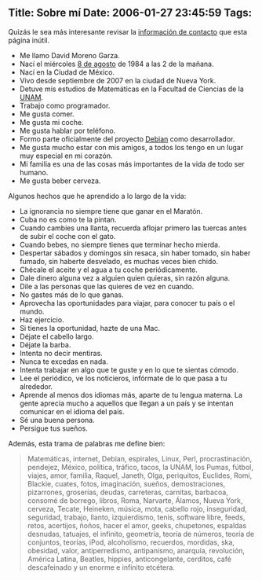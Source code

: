 Title: Sobre mí
Date: 2006-01-27 23:45:59
Tags: 
---
<p> Quizás le sea más interesante revisar la <a href="http:///informacion-de-contacto" target="_blank">información de contacto</a> que esta página inútil.
</p>
<ul>
<li>Me llamo David Moreno Garza.</li>
<li>Nací el miércoles <a href="http://en.wikipedia.org/wiki/8_August" target="_blank">8 de agosto</a> de 1984 a las 2 de la mañana.</li>
<li>Nací en la Ciudad de México.</li>
<li>Vivo desde septiembre de 2007&#160;en la ciudad de Nueva York.</li>
<li>Detuve mis estudios de Matemáticas en la Facultad de Ciencias de la <a href="http://www.unam.mx/" target="_blank">UNAM</a>.</li>
<li>Trabajo como programador.</li>
<li>Me gusta comer.</li>
<li>Me gusta mi coche.</li>
<li>Me gusta hablar por teléfono.</li>
<li>Formo parte oficialmente del proyecto <a href="http://www.debian.org/" target="_blank">Debian</a> como desarrollador.</li>
<li>Me gusta mucho estar con mis amigos, a todos los tengo en un lugar muy especial en mi corazón.</li>
<li>Mi familia es una de las cosas más importantes de la vida de todo ser humano.</li>
<li>Me gusta beber cerveza.</li>
</ul>
<p>
Algunos hechos que he aprendido a lo largo de la vida:
</p>
<ul>
<li>La ignorancia no siempre tiene que ganar en el Maratón.</li>
<li>Cuba no es como te la pintan.</li>
<li>Cuando cambies una llanta, recuerda aflojar primero las tuercas antes de subir el coche con el gato.</li>
<li>Cuando bebes, no siempre tienes que terminar hecho mierda.</li>
<li>Despertar sábados y domingos sin resaca, sin haber tomado, sin haber fumado, sin haberte desvelado, es muchas veces bien chido.</li>
<li>Chécale el aceite y el agua a tu coche periódicamente.</li>
<li>Dale dinero alguna vez a alguien quien quieras, sin razón alguna.</li>
<li>Dile a las personas que las quieres de vez en cuando.</li>
<li>No gastes más de lo que ganas.</li>
<li>Aprovecha las oportunidades para viajar, para conocer tu país o el mundo.</li>
<li>Haz ejercicio.</li>
<li>Si tienes la oportunidad, hazte de una Mac.</li>
<li>Déjate el cabello largo.</li>
<li>Déjate la barba.</li>
<li>Intenta no decir mentiras.</li>
<li>Nunca te excedas en nada.</li>
<li>Intenta trabajar en algo que te guste y en lo que te sientas cómodo.</li>
<li>Lee el periódico, ve los noticieros, infórmate de lo que pasa a tu alrededor.</li>
<li>Aprende al menos dos idiomas más, aparte de tu lengua materna. La gente aprecia mucho a aquellos que llegan a un país y se intentan comunicar en el idioma del país.</li>
<li>Sé una buena persona.</li>
<li>Persigue tus sueños.</li>
</ul>
<p>
Además, esta trama de palabras me define bien:
</p>
<blockquote>Matemáticas, internet, Debian, espirales, Linux, Perl, procrastinación, pendejez, México, polí­tica, tráfico, tacos, la UNAM, los Pumas, fútbol, viajes, amor, familia, Raquel, Janeth, Olga, periquitos, Euclides, Romi, Blackie, cuates, fotos, imaginación, sueños, demostraciones, pizarrones, groserías, deudas, carreteras, carnitas, barbacoa, consomé de borrego, libros, Roma, Narvarte, Álamos, Nueva York, cerveza, Tecate, Heineken, música, mota, cabello rojo, inseguridad, seguridad, trabajo, llanto, izquierdismo, tenis, software libre, feeds, retos, acertijos, ñoños, hacer el amor, geeks, chupetones, espaldas desnudas, tatuajes, el infinito, geometría, teoría de números, teoría de conjuntos, teorías, iPod, alcoholismo, recuerdos, mordidas, ska, obesidad, valor, antiperredismo, antipanismo, anarquí­a, revolución, América Latina, Beatles, hippies, anticongelante, cerditos, café descafeinado y un enorme e infinito etcétera.</blockquote>

